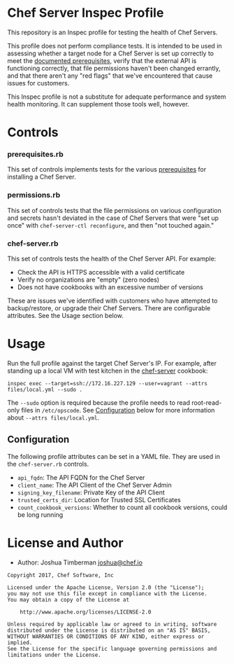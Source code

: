 # Chef Server Inspec Profile

This repository is an Inspec profile for testing the health of Chef Servers.

This profile does not perform compliance tests. It is intended to be used in assessing whether a target node for a Chef Server is set up correctly to meet the [documented prerequisites](https://docs.chef.io/install_server_pre.html), verify that the external API is functioning correctly, that file permissions haven't been changed errantly, and that there aren't any "red flags" that we've encountered that cause issues for customers.

This Inspec profile is not a substitute for adequate performance and system health monitoring. It can supplement those tools well, however.

# Controls

### prerequisites.rb

This set of controls implements tests for the various [prerequisites](https://docs.chef.io/install_server_pre.html) for installing a Chef Server.

### permissions.rb

This set of controls tests that the file permissions on various configuration and secrets hasn't deviated in the case of Chef Servers that were "set up once" with `chef-server-ctl reconfigure`, and then "not touched again."

### chef-server.rb

This set of controls tests the health of the Chef Server API. For example:

* Check the API is HTTPS accessible with a valid certificate
* Verify no organizations are "empty" (zero nodes)
* Does not have cookbooks with an excessive number of versions

These are issues we've identified with customers who have attempted to backup/restore, or upgrade their Chef Servers. There are configurable attributes. See the Usage section below.

# Usage

Run the full profile against the target Chef Server's IP. For example, after standing up a local VM with test kitchen in the [chef-server](https://supermarket.chef.io/cookbooks/chef-server) cookbook:

```
inspec exec --target=ssh://172.16.227.129 --user=vagrant --attrs  files/local.yml --sudo .
```

The `--sudo` option is required because the profile needs to read root-read-only files in `/etc/opscode`. See [Configuration](#Configuration) below for more information about `--attrs files/local.yml`.

## Configuration

The following profile attributes can be set in a YAML file. They are used in the `chef-server.rb` controls.

* `api_fqdn`: The API FQDN for the Chef Server
* `client_name`: The API Client of the Chef Server Admin
* `signing_key_filename`: Private Key of the API Client
* `trusted_certs_dir`: Location for Trusted SSL Certificates
* `count_cookbook_versions`: Whether to count all cookbook versions, could be long running

# License and Author

* Author: Joshua Timberman [joshua@chef.io](mailto:joshua@chef.io)

```text
Copyright 2017, Chef Software, Inc

Licensed under the Apache License, Version 2.0 (the "License");
you may not use this file except in compliance with the License.
You may obtain a copy of the License at

    http://www.apache.org/licenses/LICENSE-2.0

Unless required by applicable law or agreed to in writing, software
distributed under the License is distributed on an "AS IS" BASIS,
WITHOUT WARRANTIES OR CONDITIONS OF ANY KIND, either express or implied.
See the License for the specific language governing permissions and
limitations under the License.
```
